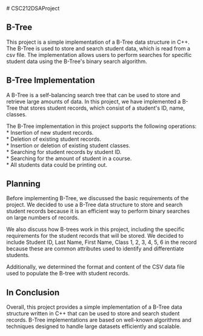 <!doctype html>
<html>
# CSC212DSAProject
 <head>
  <title>CSC 212 DSA Project
   </title>
  </head>
  
<body>
  <h2>B-Tree
  </h2>

<p>
  This project is a simple implementation of a B-Tree data structure in C++. The B-Tree is used to store and search student data, which is read from a csv file. The implementation allows users to perform searches for specific student data using the B-Tree's binary search algorithm.
  </p>
  
<h2>B-Tree Implementation
  </h2>

<p>
  A B-Tree is a self-balancing search tree that can be used to store and retrieve large amounts of data. In this project, we have implemented a B-Tree that stores student records, which consist of a student's ID, name, classes. 
  </p>

<p>
  The B-Tree implementation in this project supports the following operations:<br>
* Insertion of new student records.<br>
* Deletion of existing student records.<br>
* Insertion or deletion of existing student classes.<br>
* Searching for student records by student ID.<br>
* Searching for the amount of student in a course.<br>
* All students data could be printing out.<br>
  </P>

<h2>
  Planning
  </h2>

<p>
  Before implementing B-Tree, we discussed the basic requirements of the project. We decided to use a B-Tree data structure to store and search student records because it is an efficient way to perform binary searches on large numbers of records.
  </p>

<p>
  We also discuss how B-trees work in this project, including the specific requirements for the student records that will be stored. We decided to include Student ID, Last Name, First Name, Class 1, 2, 3, 4, 5, 6 in the record because these are common attributes used to identify and differentiate students.
  </p>

<p>
  Additionally, we determined the format and content of the CSV data file used to populate the B-tree with student records.
  </p>

<h2> 
  In Conclusion
  </h2>
  
<p>
  Overall, this project provides a simple implementation of a B-Tree data structure written in C++ that can be used to store and search student records. B-Tree implementations are based on well-known algorithms and techniques designed to handle large datasets efficiently and scalable.
  </p>
  </body>
  </html>
